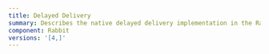 ```yaml
---
title: Delayed Delivery
summary: Describes the native delayed delivery implementation in the RabbitMQ transport
component: Rabbit
versions: '[4,]'
---
```


